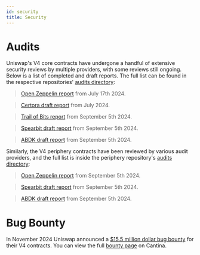 ```yaml
---
id: security
title: Security
---
```


# Audits

Uniswap's V4 core contracts have undergone a handful of extensive security reviews by multiple providers, with some reviews still ongoing. Below is a list of completed and draft reports. The full list can be found in the respective repositories' [audits directory](https://github.com/Uniswap/v4-core/blob/main/docs/security/audits):

> [Open Zeppelin report](https://github.com/Uniswap/v4-core/blob/main/docs/security/audits/OpenZeppelin_audit_core.pdf) from July 17th 2024.

> [Certora draft report](https://github.com/Uniswap/v4-core/blob/main/docs/security/audits/DRAFT_Certora_audit_core.pdf) from July 2024.

> [Trail of Bits report](https://github.com/Uniswap/v4-core/blob/main/docs/security/audits/TrailOfBits_audit_core.pdf) from September 5th 2024.

> [Spearbit draft report](https://github.com/Uniswap/v4-core/blob/main/docs/security/audits/DRAFT_Spearbit_audit_core.pdf) from September 5th 2024.

> [ABDK draft report](https://github.com/Uniswap/v4-core/blob/main/docs/security/audits/DRAFT_ABDK_audit_core.pdf) from September 5th 2024.


Similarly, the V4 periphery contracts have been reviewed by various audit providers, and the full list is inside the periphery repository's [audits directory](https://github.com/Uniswap/v4-periphery/tree/main/audits): 

> [Open Zeppelin report](https://github.com/Uniswap/v4-periphery/blob/main/audits/OpenZeppelin_audit_periphery_universal_router.pdf) from September 5th 2024.

> [Spearbit draft report](https://github.com/Uniswap/v4-periphery/blob/main/audits/DRAFT_Spearbit_audit_periphery.pdf) from September 5th 2024.

> [ABDK draft report](https://github.com/Uniswap/v4-periphery/blob/main/audits/DRAFT_ABDK_audit_periphery_universal_router.pdf) from September 5th 2024.

# Bug Bounty

In November 2024 Uniswap announced a [$15.5 million dollar bug bounty](https://blog.uniswap.org/v4-bug-bounty) for their V4 contracts. You can view the full [bounty page](https://cantina.xyz/bounties/f9df94db-c7b1-434b-bb06-d1360abdd1be) on Cantina.